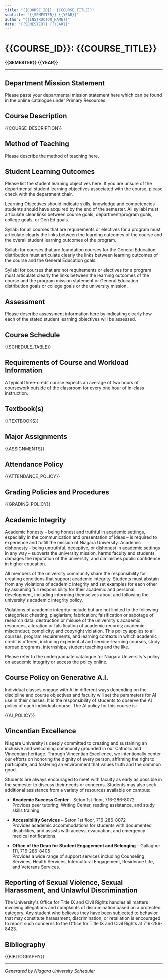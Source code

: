 ```yaml
---
title: "{{COURSE_ID}}: {{COURSE_TITLE}}"
subtitle: "{{SEMESTER}} {{YEAR}}"
author: "{{INSTRUCTOR_NAME}}"
date: "{{SEMESTER}} {{YEAR}}"
---
```


# {{COURSE_ID}}: {{COURSE_TITLE}}
**{{SEMESTER}} {{YEAR}}**

---

## Department Mission Statement

Please paste your departmental mission statement here which can be found in the online catalogue under Primary Resources.

## Course Description

{{COURSE_DESCRIPTION}}

## Method of Teaching

Please describe the method of teaching here.

## Student Learning Outcomes

Please list the student learning objectives here. If you are unsure of the departmental student learning objectives associated with the course, please check with the department chair.

Learning Objectives should indicate skills, knowledge and competencies students should have acquired by the end of the semester. All syllabi must articulate clear links between course goals, department/program goals, college goals, or Gen Ed goals.

Syllabi for all courses that are requirements or electives for a program must articulate clearly the links between the learning outcomes of the course and the overall student learning outcomes of the program.

Syllabi for courses that are foundation courses for the General Education distribution must articulate clearly the links between learning outcomes of the course and the General Education goals.

Syllabi for courses that are not requirements or electives for a program must articulate clearly the links between the learning outcomes of the course and the program mission statement or General Education distribution goals or college goals or the university mission.

## Assessment

Please describe assessment information here by indicating clearly how each of the stated student learning objectives will be assessed.

## Course Schedule

{{SCHEDULE_TABLE}}

## Requirements of Course and Workload Information

A typical three-credit course expects an average of two hours of coursework outside of the classroom for every one hour of in-class instruction.

## Textbook(s)

{{TEXTBOOKS}}

## Major Assignments

{{ASSIGNMENTS}}

## Attendance Policy

{{ATTENDANCE_POLICY}}

## Grading Policies and Procedures

{{GRADING_POLICY}}

## Academic Integrity

Academic honesty – being honest and truthful in academic settings, especially in the communication and presentation of ideas – is required to experience and fulfill the mission of Niagara University. Academic dishonesty – being untruthful, deceptive, or dishonest in academic settings in any way – subverts the university mission, harms faculty and students, damages the reputation of the university, and diminishes public confidence in higher education.

All members of the university community share the responsibility for creating conditions that support academic integrity. Students must abstain from any violations of academic integrity and set examples for each other by assuming full responsibility for their academic and personal development, including informing themselves about and following the university's academic integrity policy.

Violations of academic integrity include but are not limited to the following categories: cheating; plagiarism; fabrication; falsification or sabotage of research data; destruction or misuse of the university's academic resources, alteration or falsification of academic records; academic misconduct; complicity; and copyright violation. This policy applies to all courses, program requirements, and learning contexts in which academic credit is offered, including experiential and service-learning courses, study abroad programs, internships, student teaching and the like.

Please refer to the undergraduate catalogue for Niagara University's policy on academic integrity or access the policy online.

## Course Policy on Generative A.I.

Individual classes engage with AI in different ways depending on the discipline and course objectives and faculty will set the parameters for AI use in their classes. It is the responsibility of students to observe the AI policy of each individual course. The AI policy for this course is:

{{AI_POLICY}}

## Vincentian Excellence

Niagara University is deeply committed to creating and sustaining an inclusive and welcoming community grounded in our Catholic and Vincentian heritage. Through Vincentian Excellence, we intentionally center our efforts on honoring the dignity of every person, affirming the right to participate, and fostering an environment that values truth and the common good.

Students are always encouraged to meet with faculty as early as possible in the semester to discuss their needs or concerns. Students may also seek additional assistance from a variety of resources available on campus:

- **Academic Success Center** – Seton 1st floor, 716-286-8072  
  Provides peer tutoring, Writing Center, reading assistance, and study skills training.

- **Accessibility Services** – Seton 1st floor, 716-286-8072  
  Provides academic accommodations for students with documented disabilities, and assists with access, evacuation, and emergency medical notifications.

- **Office of the Dean for Student Engagement and Belonging** – Gallagher 111, 716-286-8405  
  Provides a wide range of support services including Counseling Services, Health Services, Intercultural Engagement, Residence Life, and Veterans Services.

## Reporting of Sexual Violence, Sexual Harassment, and Unlawful Discrimination

The University's Office for Title IX and Civil Rights handles all matters involving allegations and complaints of discrimination based on a protected category. Any student who believes they have been subjected to behavior that may constitute harassment, discrimination, or retaliation is encouraged to report such concerns to the Office for Title IX and Civil Rights at 716-286-8423.

## Bibliography

{{BIBLIOGRAPHY}}

---
*Generated by Niagara University Scheduler*